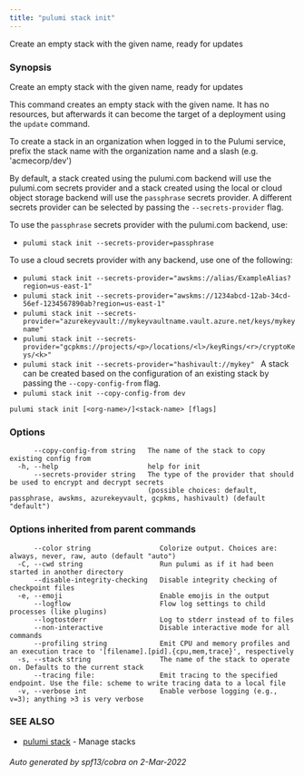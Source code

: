 ```yaml
---
title: "pulumi stack init"
---
```




Create an empty stack with the given name, ready for updates

### Synopsis

Create an empty stack with the given name, ready for updates

This command creates an empty stack with the given name.  It has no resources,
but afterwards it can become the target of a deployment using the `update` command.

To create a stack in an organization when logged in to the Pulumi service,
prefix the stack name with the organization name and a slash (e.g. 'acmecorp/dev')

By default, a stack created using the pulumi.com backend will use the pulumi.com secrets
provider and a stack created using the local or cloud object storage backend will use the
`passphrase` secrets provider.  A different secrets provider can be selected by passing the
`--secrets-provider` flag.

To use the `passphrase` secrets provider with the pulumi.com backend, use:

* `pulumi stack init --secrets-provider=passphrase`

To use a cloud secrets provider with any backend, use one of the following:

* `pulumi stack init --secrets-provider="awskms://alias/ExampleAlias?region=us-east-1"`
* `pulumi stack init --secrets-provider="awskms://1234abcd-12ab-34cd-56ef-1234567890ab?region=us-east-1"`
* `pulumi stack init --secrets-provider="azurekeyvault://mykeyvaultname.vault.azure.net/keys/mykeyname"`
* `pulumi stack init --secrets-provider="gcpkms://projects/<p>/locations/<l>/keyRings/<r>/cryptoKeys/<k>"`
* `pulumi stack init --secrets-provider="hashivault://mykey"
`
A stack can be created based on the configuration of an existing stack by passing the
`--copy-config-from` flag.
* `pulumi stack init --copy-config-from dev`

```
pulumi stack init [<org-name>/]<stack-name> [flags]
```

### Options

```
      --copy-config-from string   The name of the stack to copy existing config from
  -h, --help                      help for init
      --secrets-provider string   The type of the provider that should be used to encrypt and decrypt secrets
                                  (possible choices: default, passphrase, awskms, azurekeyvault, gcpkms, hashivault) (default "default")
```

### Options inherited from parent commands

```
      --color string                 Colorize output. Choices are: always, never, raw, auto (default "auto")
  -C, --cwd string                   Run pulumi as if it had been started in another directory
      --disable-integrity-checking   Disable integrity checking of checkpoint files
  -e, --emoji                        Enable emojis in the output
      --logflow                      Flow log settings to child processes (like plugins)
      --logtostderr                  Log to stderr instead of to files
      --non-interactive              Disable interactive mode for all commands
      --profiling string             Emit CPU and memory profiles and an execution trace to '[filename].[pid].{cpu,mem,trace}', respectively
  -s, --stack string                 The name of the stack to operate on. Defaults to the current stack
      --tracing file:                Emit tracing to the specified endpoint. Use the file: scheme to write tracing data to a local file
  -v, --verbose int                  Enable verbose logging (e.g., v=3); anything >3 is very verbose
```

### SEE ALSO

* [pulumi stack](/docs/reference/cli/pulumi_stack/)	 - Manage stacks

###### Auto generated by spf13/cobra on 2-Mar-2022
